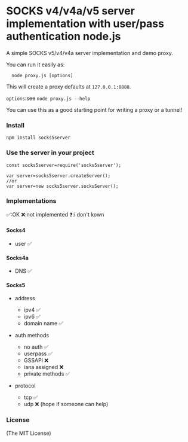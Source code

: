 SOCKS v4/v4a/v5 server implementation with user/pass authentication node.js
=============================================================================

A simple SOCKS v5/v4/v4a server implementation and demo proxy.

You can run it easily as:
````
  node proxy.js [options]
````

This will create a proxy defaults at `127.0.0.1:8888`.

`options`:see `node proxy.js --help`

You can use this as a good starting point for writing a proxy or a tunnel!

### Install

```
npm install socks5server
```

### Use the server in your project

```
const socks5server=require('socks5server');

var server=socks5server.createServer();
//or
var server=new socks5server.socksServer();
```


### Implementations

✅:OK
❌:not implemented
❓:i don't kown

#### Socks4
* user 					✅

#### Socks4a
* DNS 					✅

#### Socks5
* address
	* ipv4				✅
	* ipv6				✅
	* domain name		✅

* auth methods
	* no auth 			✅
	* userpass 			✅
	* GSSAPI 			❌
	* iana assigned		❌
	* private methods	✅

* protocol
	* tcp				✅
	* udp				❌ (hope if someone can help)
	


### License

(The MIT License)
